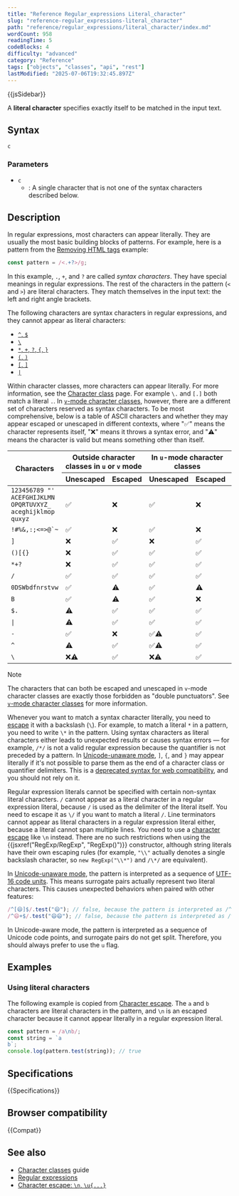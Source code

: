 ```yaml
---
title: "Reference Regular_expressions Literal_character"
slug: "reference-regular_expressions-literal_character"
path: "reference/regular_expressions/literal_character/index.md"
wordCount: 958
readingTime: 5
codeBlocks: 4
difficulty: "advanced"
category: "Reference"
tags: ["objects", "classes", "api", "rest"]
lastModified: "2025-07-06T19:32:45.897Z"
---
```



{{jsSidebar}}

A **literal character** specifies exactly itself to be matched in the input text.

## Syntax

```regex
c
```

### Parameters

- `c`
  - : A single character that is not one of the syntax characters described below.

## Description

In regular expressions, most characters can appear literally. They are usually the most basic building blocks of patterns. For example, here is a pattern from the [Removing HTML tags](/en-US/docs/Web/JavaScript/Reference/Regular_expressions/Quantifier#removing_html_tags) example:

```js
const pattern = /<.+?>/g;
```

In this example, `.`, `+`, and `?` are called _syntax characters_. They have special meanings in regular expressions. The rest of the characters in the pattern (`<` and `>`) are literal characters. They match themselves in the input text: the left and right angle brackets.

The following characters are syntax characters in regular expressions, and they cannot appear as literal characters:

- [`^`, `$`](/en-US/docs/Web/JavaScript/Reference/Regular_expressions/Input_boundary_assertion)
- [`\`](/en-US/docs/Web/JavaScript/Reference/Regular_expressions/Character_escape)
- [`*`, `+`, `?`, `{`, `}`](/en-US/docs/Web/JavaScript/Reference/Regular_expressions/Quantifier)
- [`(`, `)`](/en-US/docs/Web/JavaScript/Reference/Regular_expressions/Capturing_group)
- [`[`, `]`](/en-US/docs/Web/JavaScript/Reference/Regular_expressions/Character_class)
- [`|`](/en-US/docs/Web/JavaScript/Reference/Regular_expressions/Disjunction)

Within character classes, more characters can appear literally. For more information, see the [Character class](/en-US/docs/Web/JavaScript/Reference/Regular_expressions/Character_class) page. For example `\.` and `[.]` both match a literal `.`. In [`v`-mode character classes](/en-US/docs/Web/JavaScript/Reference/Regular_expressions/Character_class#v-mode_character_class), however, there are a different set of characters reserved as syntax characters. To be most comprehensive, below is a table of ASCII characters and whether they may appear escaped or unescaped in different contexts, where "✅" means the character represents itself, "❌" means it throws a syntax error, and "⚠️" means the character is valid but means something other than itself.

<table class="fullwidth-table">
  <thead>
    <tr>
      <th scope="col" rowspan="2">Characters</th>
      <th scope="col" colspan="2">Outside character classes in <code>u</code> or <code>v</code> mode</th>
      <th scope="col" colspan="2">In <code>u</code>-mode character classes</th>
      <th scope="col" colspan="2">In <code>v</code>-mode character classes</th>
    </tr>
    <tr>
      <th scope="col">Unescaped</th>
      <th scope="col">Escaped</th>
      <th scope="col">Unescaped</th>
      <th scope="col">Escaped</th>
      <th scope="col">Unescaped</th>
      <th scope="col">Escaped</th>
    </tr>
  </thead>
  <tbody>
    <tr>
      <td><code>123456789&nbsp;"'<br>ACEFGHIJKLMN<br>OPQRTUVXYZ_<br>aceghijklmop<br>quxyz</code></td>
      <td>✅</td><td>❌</td><td>✅</td><td>❌</td><td>✅</td><td>❌</td>
    </tr>
    <tr>
      <td><code>!#%&,:;<=>@`~</code></td>
      <td>✅</td><td>❌</td><td>✅</td><td>❌</td><td>✅</td><td>✅</td>
    </tr>
    <tr>
      <td><code>]</code></td>
      <td>❌</td><td>✅</td><td>❌</td><td>✅</td><td>❌</td><td>✅</td>
    </tr>
    <tr>
      <td><code>()[{}</code></td>
      <td>❌</td><td>✅</td><td>✅</td><td>✅</td><td>❌</td><td>✅</td>
    </tr>
    <tr>
      <td><code>*+?</code></td>
      <td>❌</td><td>✅</td><td>✅</td><td>✅</td><td>✅</td><td>✅</td>
    </tr>
    <tr>
      <td><code>/</code></td>
      <td>✅</td><td>✅</td><td>✅</td><td>✅</td><td>❌</td><td>✅</td>
    </tr>
    <tr>
      <td><code>0DSWbdfnrstvw</code></td>
      <td>✅</td><td>⚠️</td><td>✅</td><td>⚠️</td><td>✅</td><td>⚠️</td>
    </tr>
    <tr>
      <td><code>B</code></td>
      <td>✅</td><td>⚠️</td><td>✅</td><td>❌</td><td>✅</td><td>❌</td>
    </tr>
    <tr>
      <td><code>$.</code></td>
      <td>⚠️</td><td>✅</td><td>✅</td><td>✅</td><td>✅</td><td>✅</td>
    </tr>
    <tr>
      <td><code>|</code></td>
      <td>⚠️</td><td>✅</td><td>✅</td><td>✅</td><td>❌</td><td>✅</td>
    </tr>
    <tr>
      <td><code>-</code></td>
      <td>✅</td><td>❌</td><td>✅⚠️</td><td>✅</td><td>❌⚠️</td><td>✅</td>
    </tr>
    <tr>
      <td><code>^</code></td>
      <td>⚠️</td><td>✅</td><td>✅⚠️</td><td>✅</td><td>✅⚠️</td><td>✅</td>
    </tr>
    <tr>
      <td><code>\</code></td>
      <td>❌⚠️</td><td>✅</td><td>❌⚠️</td><td>✅</td><td>❌⚠️</td><td>✅</td>
    </tr>
  </tbody>
</table>

<!--
// The table above is created with the help of this:
const tbl = {};

for (let i = 32; i < 127; i++) {
  const c = String.fromCharCode(i);
  const res = {};
  const allChars = Array.from({ length: 127 }, (_, i) =>
    String.fromCharCode(i),
  );
  function testProp(prop, cr) {
    try {
      const re = cr();
      const chars = allChars.filter((c) => re.test(c));
      if (chars.length !== 1 || chars[0] !== c) res[prop] = "special";
    } catch {
      res[prop] = "error";
    }
  }
  testProp("outLit", () => new RegExp(`^${c}$`, "u"));
  testProp("uInLit", () => new RegExp(`^[${c}]$`, "u"));
  testProp("vInLit", () => new RegExp(`^[${c}]$`, "v"));
  testProp("outEsc", () => new RegExp(`^\\${c}$`, "u"));
  testProp("uInEsc", () => new RegExp(`^[\\${c}]$`, "u"));
  testProp("vInEsc", () => new RegExp(`^[\\${c}]$`, "v"));
  tbl[c] = res;
}

function groupBy(arr, cb, cb2) {
  const groups = { __proto__: null };
  for (const a of arr) {
    const name = cb(a);
    groups[name] ??= "";
    groups[name] += cb2(a);
  }
  return groups;
}

console.log(
  groupBy(
    Object.entries(tbl),
    (p) =>
      ["outLit", "outEsc", "uInLit", "uInEsc", "vInLit", "vInEsc"]
        .map((k) => {
          switch (p[1][k]) {
            case undefined:
              return "✅";
            case "error":
              return "❌";
            case "special":
              return "⚠️";
          }
        })
        .join(""),
    (p) => p[0],
  ),
);
-->

> [!NOTE]
> The characters that can both be escaped and unescaped in `v`-mode character classes are exactly those forbidden as "double punctuators". See [`v`-mode character classes](/en-US/docs/Web/JavaScript/Reference/Regular_expressions/Character_class#v-mode_character_class) for more information.

Whenever you want to match a syntax character literally, you need to [escape](/en-US/docs/Web/JavaScript/Reference/Regular_expressions/Character_escape) it with a backslash (`\`). For example, to match a literal `*` in a pattern, you need to write `\*` in the pattern. Using syntax characters as literal characters either leads to unexpected results or causes syntax errors — for example, `/*/` is not a valid regular expression because the quantifier is not preceded by a pattern. In [Unicode-unaware mode](/en-US/docs/Web/JavaScript/Reference/Global_Objects/RegExp/unicode#unicode-aware_mode), `]`, `{`, and `}` may appear literally if it's not possible to parse them as the end of a character class or quantifier delimiters. This is a [deprecated syntax for web compatibility](/en-US/docs/Web/JavaScript/Reference/Deprecated_and_obsolete_features#regexp), and you should not rely on it.

Regular expression literals cannot be specified with certain non-syntax literal characters. `/` cannot appear as a literal character in a regular expression literal, because `/` is used as the delimiter of the literal itself. You need to escape it as `\/` if you want to match a literal `/`. Line terminators cannot appear as literal characters in a regular expression literal either, because a literal cannot span multiple lines. You need to use a [character escape](/en-US/docs/Web/JavaScript/Reference/Regular_expressions/Character_escape) like `\n` instead. There are no such restrictions when using the {{jsxref("RegExp/RegExp", "RegExp()")}} constructor, although string literals have their own escaping rules (for example, `"\\"` actually denotes a single backslash character, so `new RegExp("\\*")` and `/\*/` are equivalent).

In [Unicode-unaware mode](/en-US/docs/Web/JavaScript/Reference/Global_Objects/RegExp/unicode#unicode-aware_mode), the pattern is interpreted as a sequence of [UTF-16 code units](/en-US/docs/Web/JavaScript/Reference/Global_Objects/String#utf-16_characters_unicode_code_points_and_grapheme_clusters). This means surrogate pairs actually represent two literal characters. This causes unexpected behaviors when paired with other features:

```js
/^[😄]$/.test("😄"); // false, because the pattern is interpreted as /^[\ud83d\udc04]$/
/^😄+$/.test("😄😄"); // false, because the pattern is interpreted as /^\ud83d\udc04+$/
```

In Unicode-aware mode, the pattern is interpreted as a sequence of Unicode code points, and surrogate pairs do not get split. Therefore, you should always prefer to use the `u` flag.

## Examples

### Using literal characters

The following example is copied from [Character escape](/en-US/docs/Web/JavaScript/Reference/Regular_expressions/Character_escape#using_character_escapes). The `a` and `b` characters are literal characters in the pattern, and `\n` is an escaped character because it cannot appear literally in a regular expression literal.

```js
const pattern = /a\nb/;
const string = `a
b`;
console.log(pattern.test(string)); // true
```

## Specifications

{{Specifications}}

## Browser compatibility

{{Compat}}

## See also

- [Character classes](/en-US/docs/Web/JavaScript/Guide/Regular_expressions/Character_classes) guide
- [Regular expressions](/en-US/docs/Web/JavaScript/Reference/Regular_expressions)
- [Character escape: `\n`, `\u{...}`](/en-US/docs/Web/JavaScript/Reference/Regular_expressions/Character_escape)
